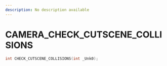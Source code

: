 ```yaml
---
description: No description available 
---
```


# CAMERA\_CHECK_CUTSCENE_COLLISIONS

```cpp
int CHECK_CUTSCENE_COLLISIONS(int _Unk0);
```